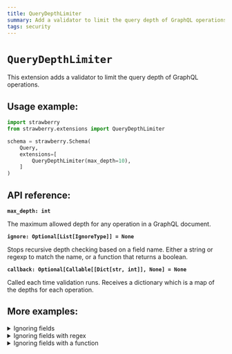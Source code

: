 ```yaml
---
title: QueryDepthLimiter
summary: Add a validator to limit the query depth of GraphQL operations.
tags: security
---
```


# `QueryDepthLimiter`

This extension adds a validator to limit the query depth of GraphQL operations.

## Usage example:

```python
import strawberry
from strawberry.extensions import QueryDepthLimiter

schema = strawberry.Schema(
    Query,
    extensions=[
        QueryDepthLimiter(max_depth=10),
    ]
)
```

## API reference:

**`max_depth: int`**

The maximum allowed depth for any operation in a GraphQL document.

**`ignore: Optional[List[IgnoreType]] = None`**

Stops recursive depth checking based on a field name.
Either a string or regexp to match the name, or a function that returns
a boolean.

**`callback: Optional[Callable[[Dict[str, int]], None] = None`**

Called each time validation runs. Receives a dictionary which is a
map of the depths for each operation.

## More examples:

<details>
  <summary>Ignoring fields</summary>

  ```python
  import strawberry
  from strawberry.extensions import QueryDepthLimiter

  schema = strawberry.Schema(
      Query,
      extensions=[
          QueryDepthLimiter(
            max_depth=2,
            ignore=["user"]
          ),
      ]
  )

  # This query fails
  schema.execute("""
    query TooDeep {
      book {
        author {
          publishedBooks {
            title
          }
        }
      }
    }
  """)

  # This query succeeds because the `user` field is ignored
  schema.execute("""
    query NotTooDeep {
      user {
        favouriteBooks {
          author {
            publishedBooks {
              title
            }
          }
        }
      }
    }
  """)
  ```
</details>

<details>
  <summary>Ignoring fields with regex</summary>

  ```python
  import re
  import strawberry
  from strawberry.extensions import QueryDepthLimiter

  schema = strawberry.Schema(
      Query,
      extensions=[
          QueryDepthLimiter(
            max_depth=2,
            ignore=[re.compile(r".*favourite.*"]
          ),
      ]
  )

  # This query succeeds because an field that contains `favourite` is ignored
  schema.execute("""
    query NotTooDeep {
      user {
        favouriteBooks {
          author {
            publishedBooks {
              title
            }
          }
        }
      }
    }
  """)
  ```
</details>

<details>
  <summary>Ignoring fields with a function</summary>

  ```python
  import strawberry
  from strawberry.extensions import QueryDepthLimiter

  schema = strawberry.Schema(
      Query,
      extensions=[
          QueryDepthLimiter(
            max_depth=2,
            ignore=[lambda field_name: field_name == "user"]
          ),
      ]
  )

  schema.execute("""
    query NotTooDeep {
      user {
        favouriteBooks {
          author {
            publishedBooks {
              title
            }
          }
        }
      }
    }
  """)
  ```
</details>
